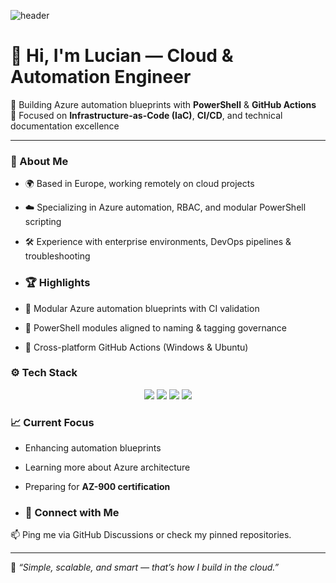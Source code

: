 ![header](https://img.shields.io/badge/Lucian%20—%20Cloud%20%26%20Automation%20Engineer-Azure%20%7C%20PowerShell%20%7C%20GitHub%20Actions-blue?style=for-the-badge)

# 👋 Hi, I'm Lucian — Cloud & Automation Engineer  

🚀 Building Azure automation blueprints with **PowerShell** & **GitHub Actions**  
📘 Focused on **Infrastructure-as-Code (IaC)**, **CI/CD**, and technical documentation excellence  

---

### 🧠 About Me
- 🌍 Based in Europe, working remotely on cloud projects  
- ☁️ Specializing in Azure automation, RBAC, and modular PowerShell scripting  
- 🛠️ Experience with enterprise environments, DevOps pipelines & troubleshooting

- ### 🏆 Highlights
- 🔧 Modular Azure automation blueprints with CI validation
- 🧩 PowerShell modules aligned to naming & tagging governance
- 🚀 Cross-platform GitHub Actions (Windows & Ubuntu)


### ⚙️ Tech Stack

<p align="center">
  <img src="https://img.shields.io/badge/Microsoft%20Azure-Cloud-blue?logo=microsoftazure" />
  <img src="https://img.shields.io/badge/PowerShell-Automation-lightblue?logo=powershell" />
  <img src="https://img.shields.io/badge/GitHub_Actions-CI%2FCD-black?logo=githubactions" />
  <img src="https://img.shields.io/badge/IaC-Infrastructure--as--Code-green" />
</p>


### 📈 Current Focus
- Enhancing automation blueprints  
- Learning more about Azure architecture  
- Preparing for **AZ-900 certification**

- ### 🤝 Connect with Me
📫 Ping me via GitHub Discussions or check my pinned repositories.


---

🧩 *“Simple, scalable, and smart — that’s how I build in the cloud.”*
